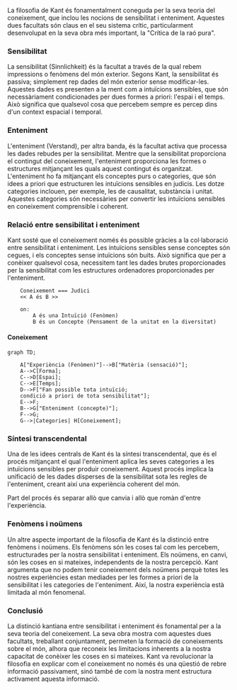 
La filosofia de Kant és fonamentalment coneguda per la seva teoria del coneixement, que inclou les nocions de sensibilitat i enteniment. Aquestes dues facultats són claus en el seu sistema crític, particularment desenvolupat en la seva obra més important, la "Crítica de la raó pura".

### Sensibilitat

La sensibilitat (Sinnlichkeit) és la facultat a través de la qual rebem impressions o fenòmens del món exterior. Segons Kant, la sensibilitat és passiva; simplement rep dades del món exterior sense modificar-les. Aquestes dades es presenten a la ment com a intuïcions sensibles, que són necessàriament condicionades per dues formes a priori: l'espai i el temps. Això significa que qualsevol cosa que percebem sempre es percep dins d'un context espacial i temporal. 

### Enteniment

L'enteniment (Verstand), per altra banda, és la facultat activa que processa les dades rebudes per la sensibilitat. Mentre que la sensibilitat proporciona el contingut del coneixement, l'enteniment proporciona les formes o estructures mitjançant les quals aquest contingut és organitzat. L'enteniment ho fa mitjançant els conceptes purs o categories, que són idees a priori que estructuren les intuïcions sensibles en judicis. Les dotze categories inclouen, per exemple, les de causalitat, substància i unitat. Aquestes categories són necessàries per convertir les intuïcions sensibles en coneixement comprensible i coherent.

### Relació entre sensibilitat i enteniment

Kant sosté que el coneixement només és possible gràcies a la col·laboració entre sensibilitat i enteniment. Les intuïcions sensibles sense conceptes són cegues, i els conceptes sense intuïcions són buits. Això significa que per a conèixer qualsevol cosa, necessitem tant les dades brutes proporcionades per la sensibilitat com les estructures ordenadores proporcionades per l'enteniment.

```
    Coneixement === Judici
    << A és B >>

    on:
        A és una Intuïció (Fenòmen)
        B és un Concepte (Pensament de la unitat en la diversitat)
```

#### Coneixement

```mermaid
graph TD;

    A["Experiència (Fenòmen)"]-->B["Matèria (sensació)"];
    A-->C[Forma];
    C-->D[Espai];
    C-->E[Temps];
    D-->F["Fan possible tota intuïció; 
    condició a priori de tota sensibilitat"];
    E-->F;
    B-->G["Enteniment (concepte)"];
    F-->G;
    G-->|Categories| H[Coneixement];
```

### Síntesi transcendental

Una de les idees centrals de Kant és la síntesi transcendental, que és el procés mitjançant el qual l'enteniment aplica les seves categories a les intuïcions sensibles per produir coneixement. Aquest procés implica la unificació de les dades disperses de la sensibilitat sota les regles de l'enteniment, creant així una experiència coherent del món.

Part del procés és separar allò que canvia i allò que romàn d'entre l'experiència.

### Fenòmens i noümens

Un altre aspecte important de la filosofia de Kant és la distinció entre fenòmens i noümens. Els fenòmens són les coses tal com les percebem, estructurades per la nostra sensibilitat i enteniment. Els noümens, en canvi, són les coses en si mateixes, independents de la nostra percepció. Kant argumenta que no podem tenir coneixement dels noümens perquè totes les nostres experiències estan mediades per les formes a priori de la sensibilitat i les categories de l'enteniment. Així, la nostra experiència està limitada al món fenomenal.

### Conclusió

La distinció kantiana entre sensibilitat i enteniment és fonamental per a la seva teoria del coneixement. La seva obra mostra com aquestes dues facultats, treballant conjuntament, permeten la formació de coneixements sobre el món, alhora que reconeix les limitacions inherents a la nostra capacitat de conèixer les coses en si mateixes. Kant va revolucionar la filosofia en explicar com el coneixement no només és una qüestió de rebre informació passivament, sinó també de com la nostra ment estructura activament aquesta informació.
